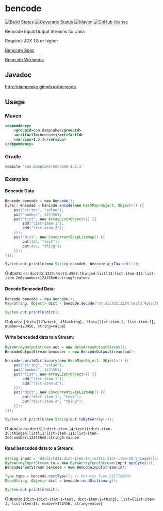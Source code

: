 # bencode

[![Build Status](https://github.com/dampcake/bencode/workflows/Build/badge.svg?branch=master)](https://github.com/dampcake/bencode/actions?query=branch%3Amaster)
[![Coverage Status](https://codecov.io/gh/dampcake/bencode/branch/master/graph/badge.svg)](https://codecov.io/gh/dampcake/bencode)
[![Maven](https://img.shields.io/maven-central/v/com.dampcake/bencode.svg)](http://search.maven.org/#search%7Cga%7C1%7Ccom.dampcake.bencode)
[![GitHub license](https://img.shields.io/github/license/dampcake/bencode.svg)](https://github.com/dampcake/bencode/blob/master/LICENSE)

Bencode Input/Output Streams for Java

Requires JDK 1.8 or higher

[Bencode Spec](https://wiki.theory.org/BitTorrentSpecification#Bencoding)

[Bencode Wikipedia](https://en.wikipedia.org/wiki/Bencode)

## Javadoc
http://dampcake.github.io/bencode

## Usage

### Maven
```xml
<dependency>
    <groupId>com.dampcake</groupId>
    <artifactId>bencode</artifactId>
    <version>1.3.1</version>
</dependency>
```

### Gradle
```groovy
compile 'com.dampcake:bencode:1.3.1'
```

### Examples

#### Bencode Data
```java
Bencode bencode = new Bencode();
byte[] encoded = bencode.encode(new HashMap<Object, Object>() {{
    put("string", "value");
    put("number", 123456);
    put("list", new ArrayList<Object>() {{
        add("list-item-1");
        add("list-item-2");
    }});
    put("dict", new ConcurrentSkipListMap() {{
        put(123, "test");
        put(456, "thing");
    }});
}});

System.out.println(new String(encoded, bencode.getCharset()));
```

Outputs: ```d4:dictd3:1234:test3:4565:thinge4:listl11:list-item-111:list-item-2e6:numberi123456e6:string5:valuee```

#### Decode Bencoded Data:
```java
Bencode bencode = new Bencode();
Map<String, Object> dict = bencode.decode("d4:dictd3:1234:test3:4565:thinge4:listl11:list-item-111:list-item-2e6:numberi123456e6:string5:valuee".getBytes(), Type.DICTIONARY);

System.out.println(dict);
```

Outputs: ```{dict={123=test, 456=thing}, list=[list-item-1, list-item-2], number=123456, string=value}```

#### Write bencoded data to a Stream:
```java
ByteArrayOutputStream out = new ByteArrayOutputStream();
BencodeOutputStream bencoder = new BencodeOutputStream(out);

bencoder.writeDictionary(new HashMap<Object, Object>() {{
    put("string", "value");
    put("number", 123456);
    put("list", new ArrayList<Object>() {{
        add("list-item-1");
        add("list-item-2");
    }});
    put("dict", new ConcurrentSkipListMap() {{
        put("dict-item-1", "test");
        put("dict-item-2", "thing");
    }});
}});

System.out.println(new String(out.toByteArray()));
```

Outputs: ```d4:dictd11:dict-item-14:test11:dict-item-25:thinge4:listl11:list-item-111:list-item-2e6:numberi123456e6:string5:valuee```

#### Read bencoded data to a Stream:
```java
String input = "d4:dictd11:dict-item-14:test11:dict-item-25:thinge4:listl11:list-item-111:list-item-2e6:numberi123456e6:string5:valuee";
ByteArrayInputStream in = new ByteArrayInputStream(input.getBytes());
BencodeInputStream bencode = new BencodeInputStream(in);

Type type = bencode.nextType(); // Returns Type.DICTIONARY
Map<String, Object> dict = bencode.readDictionary();

System.out.println(dict);
```

Outputs: ```{dict={dict-item-1=test, dict-item-2=thing}, list=[list-item-1, list-item-2], number=123456, string=value}```
